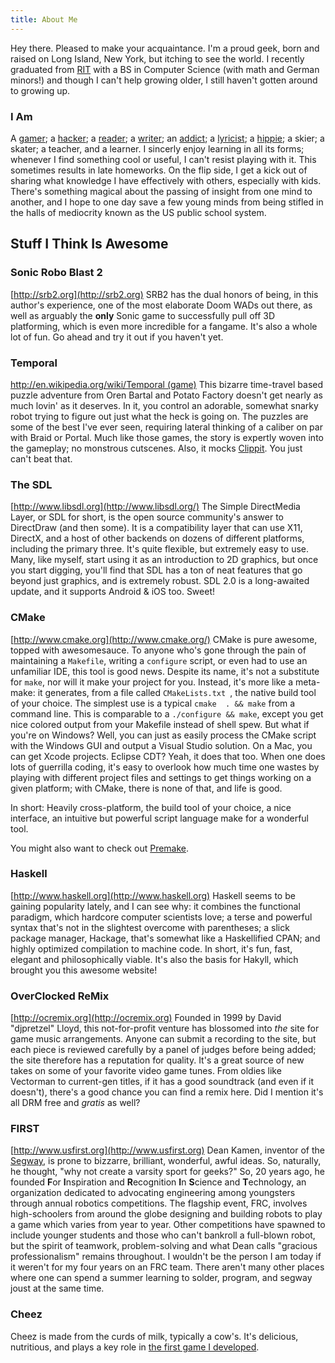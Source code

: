 ```yaml
---
title: About Me
---
```


Hey there. Pleased to make your acquaintance. I'm a proud geek, born 
and raised on Long Island, New York, but itching to see the world. I 
recently graduated from [RIT](http://www.rit.edu) with a 
BS in Computer Science (with math and German minors!) and though I 
can't help growing older, I still haven't gotten around to growing up. 

### I Am ###
A [gamer](http://backloggery.com); 
a [hac](http://en.wikipedia.org/wiki/Footbag)[ker](http://en.wikipedia.org/wiki/Computer_Programming); 
a [reader](http://www.multivax.com/last_question.html);
a [writer](tidbits/arrgh.txt);
an [addict](http://en.wikipedia.org/wiki/Mountain_Dew); 
a [lyricist](http://www.amiright.com/parody/80s/bryanadams25.shtml); 
a [hippie](http://www.ecogeek.org/);
a skier; a skater;
a teacher, and a learner. I sincerly enjoy learning in all its forms; whenever 
I find something cool or useful, I can't resist playing with it. This 
sometimes results in late homeworks. On the flip side, I get a kick out of 
sharing what knowledge I have effectively with others, especially with kids. 
There's something magical about the passing of insight from one mind to 
another, and I hope to one day save a few young minds from being stifled in the 
halls of mediocrity known as the US public school system.


##  Stuff I Think Is Awesome ## 

### Sonic Robo Blast 2 ###
[http://srb2.org](http://srb2.org)
SRB2 has the dual honors of being, in this author's experience, one of the most elaborate Doom WADs out there, as well as arguably the **only** Sonic game to successfully pull off 3D platforming, which is even more incredible for a fangame. It's also a whole lot of fun. Go ahead and try it out if you haven't yet.

### Temporal ###
[http://en.wikipedia.org/wiki/Temporal (game)](http://en.wikipedia.org/wiki/Temporal_%28video_game%29)
This bizarre time-travel based puzzle adventure from Oren Bartal and 
Potato Factory doesn't get nearly as much lovin' as it deserves. In it, you 
control an adorable, somewhat snarky robot trying to figure out just what the 
heck is going on. The puzzles are some of the best I've ever seen, requiring 
lateral thinking of a caliber on par with Braid or Portal. Much
like those games, the story is expertly woven into the gameplay; no monstrous 
cutscenes.  Also, it mocks [Clippit](https://en.wikipedia.org/wiki/Clippit). You 
just can't beat that.

###  The SDL ### 
[http://www.libsdl.org](http://www.libsdl.org/)
The Simple DirectMedia Layer, or SDL for short, is the open source 
community's answer to DirectDraw (and then some). It is a compatibility layer 
that can use X11, DirectX, and a host of other backends on dozens of different 
platforms, including the primary three. It's quite flexible, but extremely 
easy to use.  Many, like myself, start using it as an introduction to 2D 
graphics, but once you start digging, you'll find that SDL has a ton of neat 
features that go beyond just graphics, and is extremely robust. SDL 2.0 is a 
long-awaited update, and it supports Android & iOS too. Sweet!

### CMake ###
[http://www.cmake.org](http://www.cmake.org/)
CMake is pure awesome, topped with awesomesauce. To anyone who's gone through
the pain of maintaining a `Makefile`, writing a `configure` script, or even
had to use an unfamiliar IDE, this tool is good news. Despite its name, it's 
not a substitute for `make`, nor will it make your project for you. Instead, 
it's more like a meta-make: it generates, from a file called `CMakeLists.txt
`, the native build tool of your choice. The simplest use is a typical `cmake 
. && make` from a command line. This is comparable to a `./configure && make`, 
except you get nice colored output from your Makefile instead of shell spew. 
But what if you're on Windows? Well, you can just as easily process the CMake 
script with the Windows GUI and output a Visual Studio solution. On a Mac, you 
can get Xcode projects. Eclipse CDT? Yeah, it does that too. When one does lots 
of guerrilla coding, it's easy to overlook how much time one wastes by playing 
with different project files and settings to get things working on a 
given platform; with CMake, there is none of that, and life is good.

In short: Heavily cross-platform, the build tool of your choice, a nice
interface, an intuitive but powerful script language make for a wonderful tool.

You might also want to check out [Premake](http://industriousone.com/what-premake).

### Haskell ###
[http://www.haskell.org](http://www.haskell.org)
Haskell seems to be gaining popularity lately, and I can see why: it combines
the functional paradigm, which hardcore computer scientists love; a terse
and powerful syntax that's not in the slightest overcome with parentheses; a
slick package manager, Hackage, that's somewhat like a Haskellified CPAN; and
highly optimized compilation to machine code. In short, it's fun, fast, 
elegant and philosophically viable. It's also the basis for Hakyll, which 
brought you this awesome website!

### OverClocked ReMix ###
[http://ocremix.org](http://ocremix.org)
Founded in 1999 by David "djpretzel" Lloyd, this not-for-profit venture has 
blossomed into *the* site for game music arrangements. Anyone can submit a 
recording to the site, but each piece is reviewed carefully by a panel of 
judges before being added; the site therefore has a reputation for quality.
It's a great source of new takes on some of your favorite video game tunes. 
From oldies like Vectorman to current-gen titles, if it has a good soundtrack
(and even if it doesn't), there's a good chance you can find a remix here. Did
I mention it's all DRM free and *gratis* as well?

### FIRST ###
[http://www.usfirst.org](http://www.usfirst.org)
Dean Kamen, inventor of the [Segway](http://www.segway.com), is prone to
bizzarre, brilliant, wonderful, awful ideas. So, naturally, he thought, "why
not create a varsity sport for geeks?" So, 20 years ago, he founded **F**or
**I**nspiration and **R**ecognition **I**n **S**cience and **T**echnology, an 
organization dedicated to advocating engineering among youngsters through
annual robotics competitions. The flagship event, FRC, involves high-schoolers
from around the globe designing and building robots to play a game which
varies from year to year. Other competitions have spawned to include younger 
students and those who can't bankroll a full-blown robot, but the spirit of 
teamwork, problem-solving and what Dean calls "gracious professionalism"
remains throughout. I wouldn't be the person I am today if it weren't for my
four years on an FRC team. There aren't many other places where one can spend
a summer learning to solder, program, and segway joust at the same time.

### Cheez ###
Cheez is made from the curds of milk, typically a cow's. It's delicious, nutritious, and plays a key role in [the first game I developed](projects/cheezus).

